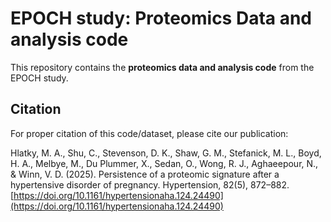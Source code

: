 # EPOCH study: Proteomics Data and analysis code
This repository contains the **proteomics data and analysis code** from the EPOCH study.


## Citation

For proper citation of this code/dataset, please cite our publication: 

Hlatky, M. A., Shu, C., Stevenson, D. K., Shaw, G. M., Stefanick, M. L., Boyd, H. A., Melbye, M., Du Plummer, X., Sedan, O., Wong, R. J., Aghaeepour, N., & Winn, V. D. (2025). Persistence of a proteomic signature after a hypertensive disorder of pregnancy. Hypertension, 82(5), 872–882. [https://doi.org/10.1161/hypertensionaha.124.24490](https://doi.org/10.1161/hypertensionaha.124.24490)
